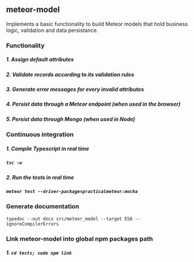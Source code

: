 ## meteor-model

Implements a basic functionality to build Meteor models that hold business logic, validation and data persistance.

### Functionality

##### 1. Assign default attributes
##### 2. Validate records according to its validation rules
##### 3. Generate error messages for every invalid attributes
##### 4. Persist data through a Meteor endpoint (when used in the browser)
##### 5. Persist data through Mongo (when used in Node)

### Continuous integration

##### 1. Compile Typescript in real time
##### `tsc -w`

##### 2. Run the tests in real time
##### `meteor test --driver-package=practicalmeteor:mocha`

### Generate documentation

`typedoc --out docs src/meteor_model --target ES6 --ignoreCompilerErrors`

### Link meteor-model into global npm packages path

##### 1. `cd tests; sudo npm link`
